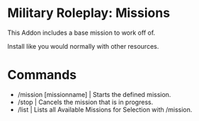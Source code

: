 # Military Roleplay: Missions

This Addon includes a base mission to work off of.

Install like you would normally with other resources.

# Commands
- /mission [missionname] | Starts the defined mission.
- /stop                  | Cancels the mission that is in progress.
- /list                  | Lists all Available Missions for Selection with /mission.
